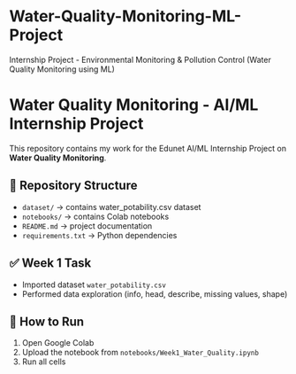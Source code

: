 # Water-Quality-Monitoring-ML-Project
Internship Project - Environmental Monitoring &amp; Pollution Control (Water Quality Monitoring using ML)

# Water Quality Monitoring - AI/ML Internship Project
This repository contains my work for the Edunet AI/ML Internship Project on **Water Quality Monitoring**.

## 📂 Repository Structure
- `dataset/` → contains water_potability.csv dataset  
- `notebooks/` → contains Colab notebooks  
- `README.md` → project documentation  
- `requirements.txt` → Python dependencies  

## ✅ Week 1 Task
- Imported dataset `water_potability.csv`
- Performed data exploration (info, head, describe, missing values, shape)

## 🚀 How to Run
1. Open Google Colab
2. Upload the notebook from `notebooks/Week1_Water_Quality.ipynb`
3. Run all cells
